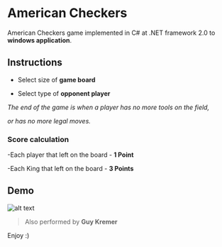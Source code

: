# American Checkers
American Checkers game implemented in C# at .NET framework 2.0 to **windows application**.
 
## Instructions

* Select size of **game board**

* Select type of **opponent player**

*The end of the game is when a player has no more tools on the field,*

*or has no more legal moves.*


### Score calculation

-Each player that left on the board - **1 Point**

-Each King that left on the board - **3 Points**

## Demo
![alt text](https://github.com/naorbakal/AmricanCheckers/blob/master/AmericanCheckers.gif?raw=true)

> Also performed by **Guy Kremer**

Enjoy :)



